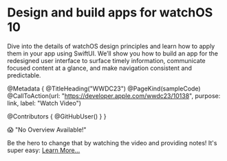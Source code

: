 # Design and build apps for watchOS 10

Dive into the details of watchOS design principles and learn how to apply them in your app using SwiftUI. We’ll show you how to build an app for the redesigned user interface to surface timely information, communicate focused content at a glance, and make navigation consistent and predictable.

@Metadata {
   @TitleHeading("WWDC23")
   @PageKind(sampleCode)
   @CallToAction(url: "https://developer.apple.com/wwdc23/10138", purpose: link, label: "Watch Video")

   @Contributors {
      @GitHubUser(<replace this with your GitHub handle>)
   }
}

😱 "No Overview Available!"

Be the hero to change that by watching the video and providing notes! It's super easy:
 [Learn More…](https://wwdcnotes.github.io/WWDCNotes/documentation/wwdcnotes/contributing)
